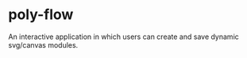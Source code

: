 # poly-flow
An interactive application in which users can create and save dynamic svg/canvas modules. 
